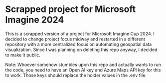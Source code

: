 # Scrapped project for Microsoft Imagine 2024

This is a scrapped version of a project for Microsoft Imagine Cup 2024. I decided to change project focus midway and restarted in a different repository with a more centralized focus on automating geospatial data visualization. Since I was planning on deleting this repo anyway, I decided to make it public. 

Note: Whoever somehow stumbles upon this repo and actually wants to run the code, you need to have an Open AI key and Azure Maps API key for this to work. Those keys should replace the holder values in the .env file. 
